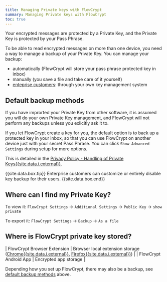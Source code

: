 ```yaml
---
title: Managing Private keys with FlowCrypt
summary: Managing Private keys with FlowCrypt
toc: true
---
```


Your encrypted messages are protected by a Private Key, and the Private Key is protected by your Pass Phrase.

To be able to read encrypted messages on more than one device, you need a way to manage a backup of your Private Key. You can manage your backup:
 - automatically (FlowCrypt will store your pass phrase protected key in inbox)
 - manually (you save a file and take care of it yourself)
 - [enteprise customers](../business/enterprise.html): through your own key management system

## Default backup methods

If you have improrted your Private Key from other software, it is assumed you will do your own Private Key management, and FlowCrypt will not perform any backups unless you exlicitly ask it to.

If you let FlowCrypt create a key for you, the default option is to back up a protected key in your inbox, so that you can use FlowCrypt on another device just with your secret Pass Phrase. You can click `Show Advanced Settings` during setup for more options.

This is detailed in the [Privacy Policy - Handling of Private Keys{{site.data.i.external}}](https://flowcrypt.com/privacy#handling-of-private-keys).

{{site.data.box.tip}}
Enterprise customers can customize or entirely disable key backup for their users.
{{site.data.box.end}}

## Where can I find my Private Key?

To view it: `FlowCrypt Settings` -> `Additional Settings` -> `Public Key` -> `show private`

To export it: `FlowCrypt Settings` -> `Backup` -> `As a file`

## Where is FlowCrypt private key stored?

| FlowCrypt Browser Extension | Browser local extension storage ([Chrome{{site.data.i.external}}](https://developer.chrome.com/apps/storage), [Firefox{{site.data.i.external}}](https://developer.mozilla.org/en-US/docs/Mozilla/Add-ons/WebExtensions/API/storage/local)) |
| FlowCrypt Android App | Encrypted app storage |

Depending how you set up FlowCrypt, there may also be a backup, see [default backup methods](#default-backup-methods) above.